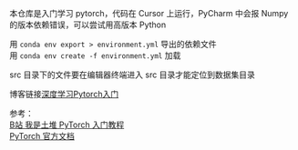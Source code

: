   本仓库是入门学习 pytorch，代码在 Cursor 上运行，PyCharm 中会报 Numpy 的版本依赖错误，可以尝试用高版本 Python    

  用 `conda env export > environment.yml` 导出的依赖文件  
  用 `conda env create -f environment.yml` 加载

  src 目录下的文件要在编辑器终端进入 src 目录才能定位到数据集目录

  博客链接[深度学习Pytorch入门](https://remsait.com/posts/%E6%B7%B1%E5%BA%A6%E5%AD%A6%E4%B9%A0Pytorch%E5%85%A5%E9%97%A8)  
  
  参考：   
[B站 我是土堆 PyTorch 入门教程](https://www.bilibili.com/video/BV1hE411t7RN/)    
[PyTorch 官方文档](https://docs.pytorch.org/docs/stable/)    

